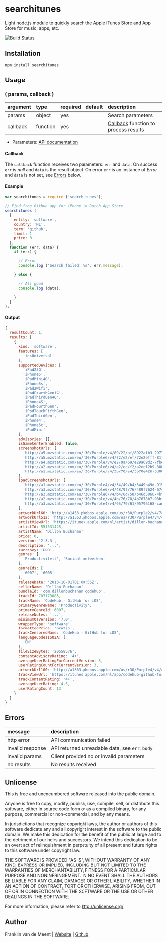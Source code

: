 searchitunes
============

Light node.js module to quickly search the Apple iTunes Store and App Store for music, apps, etc.

[![Build Status](https://travis-ci.org/fvdm/nodejs-searchitunes.svg?branch=master)](https://travis-ci.org/fvdm/nodejs-searchitunes)


Installation
------------

`npm install searchitunes`


Usage
-----

### ( params, callback )

argument  | type     | required | default | description
:---------|:---------|:---------|:--------|:------------------------------
params    | object   | yes      |         | Search parameters
callback  | function | yes      |         | [Callback](#callback) function to process results


* Parameters: [API documentation](http://www.apple.com/itunes/affiliates/resources/documentation/itunes-store-web-service-search-api.html)


#### Callback

The `callback` function receives two parameters: `err` and `data`.
On success `err` is _null_ and `data` is the result object.
On error `err` is an instance of _Error_ and `data` is not set, see [Errors](#errors) below.


#### Example

```js
var searchitunes = require ('searchitunes');

// Find free Github app for iPhone in Dutch App Store
searchitunes (
  {
    entity: 'software',
    country: 'NL',
    term: 'github',
    limit: 1,
    price: 0
  },
  function (err, data) {
    if (err) {

      // Error
      console.log ('Search failed: %s', err.message);

    } else {

      // All good
      console.log (data);

    }
  }
);
```


#### Output

```js
{
  resultCount: 1,
  results: [
    {
      kind: 'software',
      features: [
        'iosUniversal'
      ],
      supportedDevices: [
        'iPad23G',
        'iPhone5',
        'iPadMini4G',
        'iPhone5s',
        'iPad2Wifi',
        'iPadFourthGen4G',
        'iPadThirdGen4G',
        'iPhone4S',
        'iPadFourthGen',
        'iPodTouchFifthGen',
        'iPadThirdGen',
        'iPhone4',
        'iPhone5c',
        'iPadMini'
      ],
      advisories: [],
      isGameCenterEnabled: false,
      screenshotUrls: [
        'http://a5.mzstatic.com/eu/r30/Purple/v4/89/22/af/8922afb3-2977-112d-9a6c-517195e90923/screen1136x1136.jpeg',
        'http://a5.mzstatic.com/eu/r30/Purple6/v4/72/e2/ef/72e2efff-81fe-2072-2e79-159ab412f39a/screen1136x1136.jpeg',
        'http://a4.mzstatic.com/eu/r30/Purple/v4/e2/9a/69/e29a69d2-7fbe-e4bb-0b96-656789a0fcd8/screen1136x1136.jpeg',
        'http://a2.mzstatic.com/eu/r30/Purple6/v4/a2/ec/f2/a2ecf2b9-8880-55ea-e51f-77a14a4b1e38/screen1136x1136.jpeg',
        'http://a1.mzstatic.com/eu/r30/Purple/v4/3b/70/e4/3b70e426-3d06-cca4-388c-23ca0754c878/screen1136x1136.jpeg'
      ],
      ipadScreenshotUrls: [
        'http://a1.mzstatic.com/eu/r30/Purple4/v4/34/49/b4/3449b49d-9159-aa13-bd7f-650d5d61fae7/screen480x480.jpeg',
        'http://a3.mzstatic.com/eu/r30/Purple6/v4/48/9f/76/489f7624-6748-a7f9-33f7-4989b1ea9be8/screen480x480.jpeg',
        'http://a3.mzstatic.com/eu/r30/Purple6/v4/b4/6d/50/b46d5066-4bf0-b74a-ee56-23a2901f49e2/screen480x480.jpeg',
        'http://a2.mzstatic.com/eu/r30/Purple/v4/4b/76/78/4b7678b7-93bf-dd9e-22bc-7992a7c30ebd/screen480x480.jpeg',
        'http://a3.mzstatic.com/eu/r30/Purple4/v4/95/79/61/95796168-cad7-322f-cb42-a189997084cb/screen480x480.jpeg'
      ],
      artworkUrl60: 'http://a1453.phobos.apple.com/us/r30/Purple2/v4/7c/f3/10/7cf31092-9315-6d88-8a8f-f7654fc3c477/Icon.png',
      artworkUrl512: 'http://a1363.phobos.apple.com/us/r30/Purple4/v4/47/96/97/479697ad-2032-3cb6-af4c-1ed00afe6848/mzl.sdsxxvxi.png',
      artistViewUrl: 'https://itunes.apple.com/nl/artist/dillon-buchanan/id551531425?uo=4',
      artistId: 551531425,
      artistName: 'Dillon Buchanan',
      price: 0,
      version: '2.3.3',
      description: '...',
      currency: 'EUR',
      genres: [
        'Productiviteit', 'Sociaal netwerken'
      ],
      genreIds: [
        '6007', '6005'
      ],
      releaseDate: '2013-10-01T01:00:56Z',
      sellerName: 'Dillon Buchanan',
      bundleId: 'com.dillonbuchanan.codehub',
      trackId: 707173885,
      trackName: 'CodeHub - GitHub for iOS',
      primaryGenreName: 'Productivity',
      primaryGenreId: 6007,
      releaseNotes: '...',
      minimumOsVersion: '7.0',
      wrapperType: 'software',
      formattedPrice: 'Gratis',
      trackCensoredName: 'CodeHub - GitHub for iOS',
      languageCodesISO2A: [
        'EN'
      ],
      fileSizeBytes: '20558576',
      contentAdvisoryRating: '4+',
      averageUserRatingForCurrentVersion: 5,
      userRatingCountForCurrentVersion: 3,
      artworkUrl100: 'http://a1363.phobos.apple.com/us/r30/Purple4/v4/47/96/97/479697ad-2032-3cb6-af4c-1ed00afe6848/mzl.sdsxxvxi.png',
      trackViewUrl: 'https://itunes.apple.com/nl/app/codehub-github-for-ios/id707173885?mt=8&uo=4',
      trackContentRating: '4+',
      averageUserRating: 4.5,
      userRatingCount: 13
    }
  ]
}
```


Errors
------

message          | description
:----------------|:--------------------------------------------
http error       | API communication failed
invalid response | API returned unreadable data, see `err.body`
invalid params   | Client provided no or invalid parameters
no results       | No results received


Unlicense
---------

This is free and unencumbered software released into the public domain.

Anyone is free to copy, modify, publish, use, compile, sell, or
distribute this software, either in source code form or as a compiled
binary, for any purpose, commercial or non-commercial, and by any
means.

In jurisdictions that recognize copyright laws, the author or authors
of this software dedicate any and all copyright interest in the
software to the public domain. We make this dedication for the benefit
of the public at large and to the detriment of our heirs and
successors. We intend this dedication to be an overt act of
relinquishment in perpetuity of all present and future rights to this
software under copyright law.

THE SOFTWARE IS PROVIDED "AS IS", WITHOUT WARRANTY OF ANY KIND,
EXPRESS OR IMPLIED, INCLUDING BUT NOT LIMITED TO THE WARRANTIES OF
MERCHANTABILITY, FITNESS FOR A PARTICULAR PURPOSE AND NONINFRINGEMENT.
IN NO EVENT SHALL THE AUTHORS BE LIABLE FOR ANY CLAIM, DAMAGES OR
OTHER LIABILITY, WHETHER IN AN ACTION OF CONTRACT, TORT OR OTHERWISE,
ARISING FROM, OUT OF OR IN CONNECTION WITH THE SOFTWARE OR THE USE OR
OTHER DEALINGS IN THE SOFTWARE.

For more information, please refer to <http://unlicense.org/>


Author
------

Franklin van de Meent
| [Website](https://frankl.in)
| [Github](https://github.com/fvdm)

